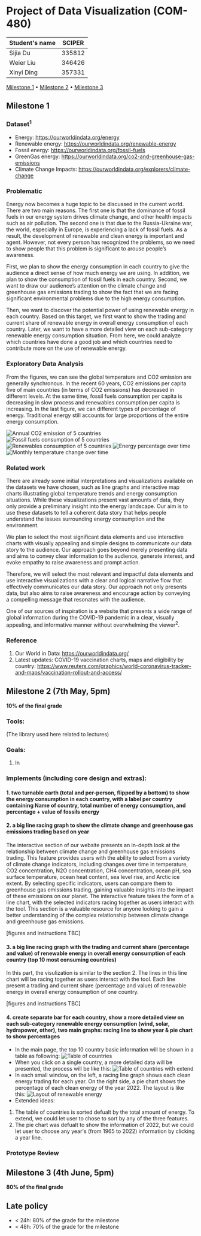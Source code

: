# Project of Data Visualization (COM-480)

| Student's name | SCIPER |
| -------------- | ------ |
|Sijia Du|335812|
|Weier Liu |346426|
|Xinyi Ding |357331|

[Milestone 1](#milestone-1) • [Milestone 2](#milestone-2) • [Milestone 3](#milestone-3)

## Milestone 1

### Dataset<sup>1</sup>

- Energy: https://ourworldindata.org/energy 
- Renewable energy: https://ourworldindata.org/renewable-energy
- Fossil energy: https://ourworldindata.org/fossil-fuels
- GreenGas energy: https://ourworldindata.org/co2-and-greenhouse-gas-emissions
- Climate Change Impacts: https://ourworldindata.org/explorers/climate-change


### Problematic

Energy now becomes a huge topic to be discussed in the current world. There are two main reasons. The first one is that the dominance of fossil fuels in our energy system drives climate change, and other health impacts such as air pollution. The second one is that due to the Russia-Ukraine war, the world, especially in Europe, is experiencing a lack of fossil fuels. As a result, the development of renewable and clean energy is important and agent. However, not every person has recognized the problems, so we need to show people that this problem is significant to arouse people’s awareness. 

First, we plan to show the energy consumption in each country to give the audience a direct sense of how much energy we are using. In addition, we plan to show the consumption of fossil fuels in each country. Second, we want to draw our audience’s attention on the climate change and greenhouse gas emissions trading to show the fact that we are facing significant environmental problems due to the high energy consumption. 

Then, we want to discover the potential power of using renewable energy in each country. Based on this target, we first want to show the trading and current share of renewable energy in overall energy consumption of each country. Later, we want to have a more detailed view on each sub-category renewable energy consumption situation. From here, we could analyze which countries have done a good job and which countries need to contribute more on the use of renewable energy.



### Exploratory Data Analysis

From the figures, we can see the global temperature and CO2 emission are generally synchronous. In the recent 60 years, CO2 emissions per capita five of main countries (in terms of CO2 emissions) has decreased in different levels. At the same time, fossil fuels consumption per capita is decreasing in slow process and renewables consumption per capita is increasing. In the last figure, we can different types of percentage of energy. Traditional energy still accounts for large proportions of the entire energy consumption.

![Annual CO2 emission of 5 countries](https://github.com/com-480-data-visualization/project-2023-greendots-gals/blob/master/figures/annualCO2emissions.png)
![Fossil fuels consumption of 5 countries](https://github.com/com-480-data-visualization/project-2023-greendots-gals/blob/master/figures/fossilfuels.png)
![Renewables consumption of 5 countries](https://github.com/com-480-data-visualization/project-2023-greendots-gals/blob/master/figures/renewables.png)
![Energy percentage over time](https://github.com/com-480-data-visualization/project-2023-greendots-gals/blob/master/figures/energypercentage.png)
![Monthly temperature change over time](https://github.com/com-480-data-visualization/project-2023-greendots-gals/blob/master/figures/temperaturechange.png)



### Related work


There are already some initial interpretations and visualizations available on the datasets we have chosen, such as line graphs and interactive map charts illustrating global temperature trends and energy consumption situations. While these visualizations present vast amounts of data, they only provide a preliminary insight into the energy landscape. Our aim is to use these datasets to tell a coherent data story that helps people understand the issues surrounding energy consumption and the environment.

We plan to select the most significant data elements and use interactive charts with visually appealing and simple designs to communicate our data story to the audience. Our approach goes beyond merely presenting data and aims to convey clear information to the audience, generate interest, and evoke empathy to raise awareness and prompt action.

Therefore, we will select the most relevant and impactful data elements and use interactive visualizations with a clear and logical narrative flow that effectively communicates our data story. Our approach not only presents data, but also aims to raise awareness and encourage action by conveying a compelling message that resonates with the audience.

One of our sources of inspiration is a website that presents a wide range of global information during the COVID-19 pandemic in a clear, visually appealing, and informative manner without overwhelming the viewer<sup>2</sup>.

### Reference
1. Our World in Data: https://ourworldindata.org/
2. Latest updates: COVID-19 vaccination charts, maps and eligibility by country: https://www.reuters.com/graphics/world-coronavirus-tracker-and-maps/vaccination-rollout-and-access/


## Milestone 2 (7th May, 5pm)

**10% of the final grade**
### Tools:
(The library used here related to lectures)

### Goals:
1. In 

### Implements (including core design and extras):
#### 1. two turnable earth (total and per-person, flipped by a bottom) to show the energy consumption in each country, with a label per country containing Name of country, total number of energy consumption, and percentage + value of fossils energy

#### 2. a big line racing graph to show the climate change and greenhouse gas emissions trading based on year

The interactive section of our website presents an in-depth look at the relationship between climate change and greenhouse gas emissions trading. This feature provides users with the ability to select from a variety of climate change indicators, including changes over time in temperature, CO2 concentration, N2O concentration, CH4 concentration, ocean pH, sea surface temperature, ocean heat content, sea level rise, and Arctic ice extent. By selecting specific indicators, users can compare them to greenhouse gas emissions trading, gaining valuable insights into the impact of these emissions on our planet. The interactive feature takes the form of a line chart, with the selected indicators racing together as users interact with the tool. This section is a valuable resource for anyone looking to gain a better understanding of the complex relationship between climate change and greenhouse gas emissions. 

[figures and instructions TBC]

#### 3. a big line racing graph with the trading and current share (percentage and value) of renewable energy in overall energy consumption of each country (top 10 most consuming countries)

In this part, the visulization is similar to the section 2. The lines in this line chart will be racing together as users interact with the tool. Each line present a trading and current share (percentage and value) of renewable energy in overall energy consumption of one country. 

[figures and instructions TBC]

#### 4. create separate bar for each country, show a more detailed view on each sub-category renewable energy consumption (wind, solar, hydrapower, other), two main graphs: racing line to show year & pie chart to show percentages 
  - In the main page, the top 10 country basic information will be shown in a table as following:
  ![Table of countries](https://github.com/com-480-data-visualization/project-2023-greendots-gals/blob/master/figures/Table_of_countries.png)
  - When you click on a single country, a more detailed data will be presented, the process will be like this:
  ![Table of countries with extend](https://github.com/com-480-data-visualization/project-2023-greendots-gals/blob/master/figures/Table_of_countries_with_extend.png)
  - In each small window, on the left, a racing line graph shows each clean energy trading for each year. On the right side, a pie chart shows the percentage of each clean energy of the year 2022. The layout is like this: 
  ![Layout of renewable energy](https://github.com/com-480-data-visualization/project-2023-greendots-gals/blob/master/figures/layout_of_country_details.png)
  - Extended ideas:
  1. The table of countries is sorted defualt by the total amount of energy. To extend, we could let user to chose to sort by any of the three features.
  2. The pie chart was defualt to show the information of 2022, but we could let user to choose any year's (from 1965 to 2022) information by clicking a year line.


### Prototype Review


## Milestone 3 (4th June, 5pm)

**80% of the final grade**


## Late policy

- < 24h: 80% of the grade for the milestone
- < 48h: 70% of the grade for the milestone

